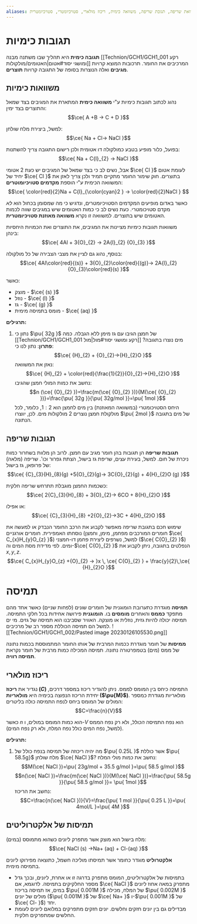 ```yaml
---
aliases: משוואת שריפה, תגובת שריפה, משוואה כימית, ריכוז מולארי, סטויכיומטרי, סטויכיומטרית
---
```

# תגובות כימיות

**תגובה כימית** היא תהליך שבו משתנה מבנה [[Technion/GCH1/GCH1_001 רקע ומושגי יסוד#אטום|האטומים/מולקולות]] המרכיבים את החומר. תרכובות המוצא קרויות **מגיבים** ואלה הנוצרות בסופה של התגובה קרויות **תוצרים**.

## משוואות כימיות
נהוג לכתוב תגובות כימיות ע"י **משוואה כימית** המתארת את המגיבים בצד שמאל והתוצרים בצד ימין:
$$\ce{ A +B -> C + D }$$

למשל, ביצירת מלח שולחן:
$$\ce{ Na + Cl-> NaCl }$$

בפועל, כלור מופיע בטבע כמולקולה דו אטומית ולכן רישום התגובה צריך להשתנות:
$$\ce{ Na + C{l}_{2} -> NaCl }$$

אבל, נשים לב כי בצד שמאל של המגיבים יש כעת 2 אטומי $\ce{ Cl }$ לעומת אטום יחיד  של $\ce{ Cl }$ בתוצרים. חוק שימור החומר מתקיים תמיד ולכן צריך לאזן את המשוואה הכימית ע"י הוספת **מקדמים סטויכיומוטרים**:
$$\ce{ \color{red}{2}Na + C{l}_{\color{cyan}2 } -> \color{red}{2}NaCl   } $$

כאשר באדום מופיעים המקדמים הסטויכיומטרים, ונדגיש כי מה שמסומן בכחול הוא *לא* מקדם סטויכומטרי.
כעת נשים לב כי כמות האטומים שיש במגיבים שווה לכמות האטומים שיש בתוצרים. למשוואה זו נקרא **משוואה מאוזנת סטויכיומטרית**.

משוואות תגובות כימיות מציינות את המגיבים, את התוצרים ואת הכמויות היחסיות בינהן:
$$\ce{ 4Al + 3{O}_{2} -> 2A{l}_{2} {O}_{3} }$$

בנוסף, נהוג גם לציין את מצבי הצבירה של כל מולקולה:
$$\ce{ 4Al\color{red}{(s)} + 3{O}_{2}\color{red}{(g)}-> 2A{l}_{2}{O}_{3}\color{red}(s)    }$$

כאשר:
- מוצק - $\ce{ (s) }$
- נוזל - $\ce{ (l) }$
- גז - $\ce{ (g) }$
- מומס בתמיסה מימית - $\ce{ (aq) }$

**תרגילים:**
1. נתון כי $\pu{ 32g }$ של חמצן הגיבו עם גז מימן ללא הגבלה. כמה [[Technion/GCH1/GCH1_001 רקע ומושגי יסוד#מול|מול]] מים נוצרו בתגובה?
	**פתרון**:
	נתון לנו כי:
	$$\ce{ {H}_{2} + {O}_{2}->{H}_{2}O }$$
	נאזן את המשוואה:
	$$\ce{ {H}_{2} + \color{red}{\frac{1}{2}}{O}_{2}->{H}_{2}O  }$$
	נחשב את כמות המולי חמצן שהגיבו:
	$$n (\ce{ {O}_{2} })=\frac{m(\ce{ {O}_{2} })}{M(\ce{ {O}_{2} })}=\frac{\pu{ 32g }}{\pu{ 32g/mol }}=\pu{ 1mol }$$
	היחס הסטויכומטרי (במשוואה המאוזנת) בין מים לחמצן הוא $2:1$, כלומר, לכל מולקולת חמצן נוצרים $2$ מולקולות מים. לכן, יווצרו $\pu{ 2mol }$ של מים בתגובה הנתונה.

## תגובות שריפה
**תגובות שריפה** הן תגובות בהן חומר מגיב עם חמצן. לרוב הן מלוות בשחרור כמות ניכרת של חום. למשל, בעירת עצים, שריפת גז בישול, הצתת גפרור וכו'.
שריפה (מלאה) של פרופאן, גז בישול:
$$\ce{ {C}_{3}{H}_{8}(g) +5{O}_{2}(g)-> 3C{O}_{2}(g) + 4{H}_{2}O (g) }$$

כשכמות החמצן מוגבלת תתרחש שריפה חלקית:
$$\ce{ 2{C}_{3}{H}_{8} + 3{O}_{2}-> 6CO + 8{H}_{2}O }$$

או אפילו:
$$\ce{ {C}_{3}{H}_{8} +2{O}_{2}->3C + 4{H}_{2}O }$$

שימוש חכם בתגובת שריפה מאפשר לקבוע את הרכב החומר הנבדק או למעשה את נוסחתו האמפירית.
חומרים אורגניים (חומרים המורכבים מפחמן, מימן, וחמצן $\ce{ C_{x}H_{y}O_{z} }$) למשל, נשרפים ליצירת פחמן דו-חמצני ($\ce{ C{O}_{2} }$) ומים. לפי מדידת מסת המים וה-$\ce{ C{O}_{2} }$ הנפלטים בתגובה, ניתן לקבוע את $x,y,z$.
$$\ce{ C_{x}H_{y}O_{z} +{O}_{2}  -> }x \, \ce{ C{O}_{2} } + \frac{y}{2}\,\ce{ {H}_{2}O }$$
# תמיסה
**תמיסה** מוגדרת כתערובת הומוגנית של חומרים שונים (לפחות שניים) כאשר אחד מהם מתפקד **כממס** והאחרים **מומסים** בו.
**הומוגנית** פירושה אחידות בכל חלקי התמיסה. תמיסה יכולה להיות גזית, נוזלית או מוצקה. האוויר שסביבנו הוא תמיסה של גזים. מי ים למשל הם תמיסה הכוללת מספר רב של מרכיבים.
![[Technion/GCH1/GCH1_002/Pasted image 20230126105530.png]]

**ממיסות** של חומר מוגדרת ככמות המרבית של אותו החומר המתמוססת בכמות נתונה של ממס (מים) בטמפרטורה נתונה.
תמיסה המכילה כמות מרבית של חומר נקראת **תמיסה רוויה**.

## ריכוז מולארי
נגדיר את **ריכוז ($C$)** התמיסה כיחס בין המומס לממס. ניתן להגדיר ריכוז במספר דרכים, יחידת הריכוז הנפוצה בכימיה היא **מולאריות ($\pu{M}$)**. מולאריות מגודרת כמספר המולים של המומס ביחס לנפח התמיסה כולה בליטרים:
$$C=\frac{n}{V}$$

כאשר $n$ הוא כמות המומס במולים, ו-$V$ הוא נפח התמיסה *הכולל*, ולא רק נפח הממס (למשל, נפח המים כולל נפח המלח, ולא רק נפח המים).

**תרגילים:**
1. מה יהיה ריכוזה של תמיסה בנפח כולל של $\pu{ 0.25L }$ אשר כוללת $\pu{ 58.5g}$ מלח שולחן $\ce{ NaCl }$?
	נחשב את כמות מולי המלח:
	$$M(\ce{ NaCl })=\pu{ 23g/mol + 35.5 g/mol }=\pu{ 58.5 g/mol }$$
	$$n(\ce{ NaCl })=\frac{m(\ce{ NaCl })}{M(\ce{ NaCl })}=\frac{\pu{ 58.5g }}{\pu{ 58.5 g/mol }}= \pu{ 1mol }$$
	נחשב את הריכוז:
	$$C=\frac{n(\ce{ NaCl })}{V}=\frac{\pu{ 1 mol }}{\pu{ 0.25 L }}=\pu{ 4mol/L }=\pu{ 4M }$$

## תמיסות של אלקטרוליטים
מלח בישול הוא מוצק אשר מתפרק ליונים כשהוא מתמוסס (במים):
$$\ce{ NaCl (s) ->Na+ (aq) + Cl-(aq) }$$

**אלקטרוליט** מוגדר כחומר אשר תמיסתו מוליכה חשמל, כתוצאה מפירוקו ליונים בתמיסה מימית.
- בתמיסות של אלקטרוליטים, המומס מתפרק בדרגה זו או אחרת, ליונים, ובכך גדל מספר החלקיקים בתמיסה. לדוגמא, אם $\ce{ NaCl }$ מתפרק במאה אחוז ליונים במים, אז תמיסה בריכוז $\pu{ 0.001M }$ של המלח, מכילה $\pu{ 0.002M }$ מולים של יונים ($\pu{ 0.001M }$ של $\ce{ Na+ }$ ו-$\pu{ 0.001M }$ של $\ce{ Cl- }$) יחד.
- מבדילים גם בין יונים חזקים וחלשים. יונים חזקים מתפרקים במלואם ליונים לעומת החלשים שמתפרקים חלקית.